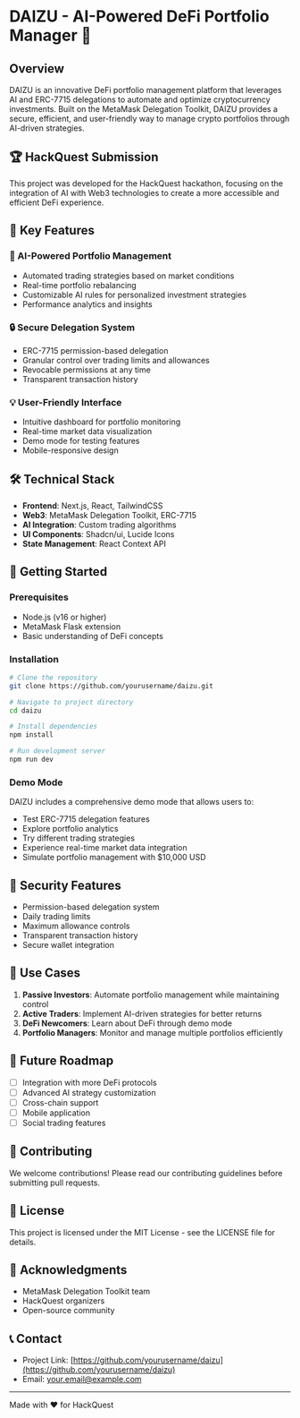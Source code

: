 # DAIZU - AI-Powered DeFi Portfolio Manager 🚀

## Overview
DAIZU is an innovative DeFi portfolio management platform that leverages AI and ERC-7715 delegations to automate and optimize cryptocurrency investments. Built on the MetaMask Delegation Toolkit, DAIZU provides a secure, efficient, and user-friendly way to manage crypto portfolios through AI-driven strategies.

## 🏆 HackQuest Submission
This project was developed for the HackQuest hackathon, focusing on the integration of AI with Web3 technologies to create a more accessible and efficient DeFi experience.

## 🌟 Key Features

### 🤖 AI-Powered Portfolio Management
- Automated trading strategies based on market conditions
- Real-time portfolio rebalancing
- Customizable AI rules for personalized investment strategies
- Performance analytics and insights

### 🔒 Secure Delegation System
- ERC-7715 permission-based delegation
- Granular control over trading limits and allowances
- Revocable permissions at any time
- Transparent transaction history

### 💡 User-Friendly Interface
- Intuitive dashboard for portfolio monitoring
- Real-time market data visualization
- Demo mode for testing features
- Mobile-responsive design

## 🛠️ Technical Stack
- **Frontend**: Next.js, React, TailwindCSS
- **Web3**: MetaMask Delegation Toolkit, ERC-7715
- **AI Integration**: Custom trading algorithms
- **UI Components**: Shadcn/ui, Lucide Icons
- **State Management**: React Context API

## 🚀 Getting Started

### Prerequisites
- Node.js (v16 or higher)
- MetaMask Flask extension
- Basic understanding of DeFi concepts

### Installation
```bash
# Clone the repository
git clone https://github.com/yourusername/daizu.git

# Navigate to project directory
cd daizu

# Install dependencies
npm install

# Run development server
npm run dev
```

### Demo Mode
DAIZU includes a comprehensive demo mode that allows users to:
- Test ERC-7715 delegation features
- Explore portfolio analytics
- Try different trading strategies
- Experience real-time market data integration
- Simulate portfolio management with $10,000 USD

## 🔐 Security Features
- Permission-based delegation system
- Daily trading limits
- Maximum allowance controls
- Transparent transaction history
- Secure wallet integration

## 🎯 Use Cases
1. **Passive Investors**: Automate portfolio management while maintaining control
2. **Active Traders**: Implement AI-driven strategies for better returns
3. **DeFi Newcomers**: Learn about DeFi through demo mode
4. **Portfolio Managers**: Monitor and manage multiple portfolios efficiently

## 🔮 Future Roadmap
- [ ] Integration with more DeFi protocols
- [ ] Advanced AI strategy customization
- [ ] Cross-chain support
- [ ] Mobile application
- [ ] Social trading features

## 🤝 Contributing
We welcome contributions! Please read our contributing guidelines before submitting pull requests.

## 📝 License
This project is licensed under the MIT License - see the LICENSE file for details.

## 🙏 Acknowledgments
- MetaMask Delegation Toolkit team
- HackQuest organizers
- Open-source community

## 📞 Contact
- Project Link: [https://github.com/yourusername/daizu](https://github.com/yourusername/daizu)
- Email: your.email@example.com

---
Made with ❤️ for HackQuest

